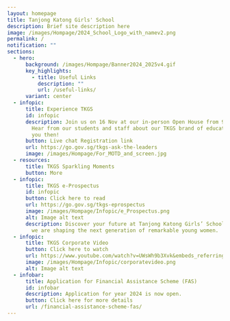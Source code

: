 ```yaml
---
layout: homepage
title: Tanjong Katong Girls' School
description: Brief site description here
image: /images/Hompage/2024_School_Logo_with_namev2.png
permalink: /
notification: ""
sections:
  - hero:
      background: /images/Hompage/Banner2024_2025v4.gif
      key_highlights:
        - title: Useful Links
          description: ""
          url: /useful-links/
      variant: center
  - infopic:
      title: Experience TKGS
      id: infopic
      description: Join us on 16 Nov at our in-person Open House from 9am to 12noon!
        Hear from our students and staff about our TKGS brand of education.  See
        you then!
      button: Live chat Registration link
      url: https://go.gov.sg/tkgs-ask-the-leaders
      image: /images/Hompage/For_MOTD_and_screen.jpg
  - resources:
      title: TKGS Sparkling Moments
      button: More
  - infopic:
      title: TKGS e-Prospectus
      id: infopic
      button: Click here to read
      url: https://go.gov.sg/tkgs-eprospectus
      image: /images/Hompage/Infopic/e_Prospectus.png
      alt: Image alt text
      description: Discover your future at Tanjong Katong Girls’ School! Find out how
        we are shaping the next generation of remarkable young women.
  - infopic:
      title: TKGS Corporate Video
      button: Click here to watch
      url: https://www.youtube.com/watch?v=UWsWh9b3Xvk&embeds_referring_euri=https%3A%2F%2Fwww.youtube.com%2Fwatch%3Fv%3DUWsWh9b3Xvk%26t%3D14s&feature=emb_imp_woyt
      image: /images/Hompage/Infopic/corporatevideo.png
      alt: Image alt text
  - infobar:
      title: Application for Financial Assistance Scheme (FAS)
      id: infobar
      description: Application for year 2024 is now open.
      button: Click here for more details
      url: /financial-assistance-scheme-fas/
---
```

